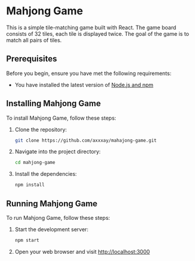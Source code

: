 # Mahjong Game

This is a simple tile-matching game built with React. The game board consists of 32 tiles, each tile is displayed twice. The goal of the game is to match all pairs of tiles.

## Prerequisites

Before you begin, ensure you have met the following requirements:

* You have installed the latest version of [Node.js and npm](https://nodejs.org/en/download/)

## Installing Mahjong Game

To install Mahjong Game, follow these steps:

1. Clone the repository:
    ```bash
    git clone https://github.com/axxxay/mahajong-game.git
    ```

2. Navigate into the project directory:
    ```bash
    cd mahjong-game
    ```

3. Install the dependencies:
    ```bash
    npm install
    ```

## Running Mahjong Game

To run Mahjong Game, follow these steps:

1. Start the development server:
    ```bash
    npm start
    ```

2. Open your web browser and visit [http://localhost:3000](http://localhost:3000)

